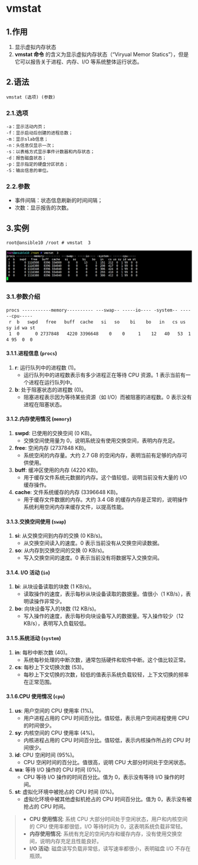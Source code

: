 # vmstat

## 1.作用

1. 显示虚拟内存状态
2. **vmstat 命令** 的含义为显示虚拟内存状态（“Viryual Memor Statics”），但是它可以报告关于进程、内存、I/O 等系统整体运行状态。

## 2.语法

~~~shell
vmstat (选项) (参数)
~~~

### 2.1.选项

~~~shell
-a：显示活动内页；
-f：显示启动后创建的进程总数；
-m：显示slab信息；
-n：头信息仅显示一次；
-s：以表格方式显示事件计数器和内存状态；
-d：报告磁盘状态；
-p：显示指定的硬盘分区状态；
-S：输出信息的单位。
~~~

### 2.2.参数

- 事件间隔：状态信息刷新的时间间隔；
- 次数：显示报告的次数。

## 3.实例

~~~shell
root@ansible10 /root # vmstat  3
~~~

![image-20240929223519711](./000.picture/image-20240929223519711.png)

### 3.1.参数介绍

~~~shell
procs -----------memory---------- ---swap-- -----io---- -system-- ------cpu-----
 r  b   swpd   free   buff  cache   si   so    bi    bo   in   cs us sy id wa st
 1  0      0 2737848   4220 3396648    0    0     1    12   40   53  1  4 95  0  0
~~~

#### 3.1.1.进程信息 (`procs`)

1. **r**: 运行队列中的进程数 (1)。
   - 运行队列中的进程数表示有多少进程正在等待 CPU 资源。1 表示当前有一个进程在运行队列中。
2. **b**: 处于阻塞状态的进程数 (0)。
   - 阻塞进程表示因为等待某些资源（如 I/O）而被阻塞的进程数。0 表示没有进程在阻塞状态。

#### 3.1.2.内存使用情况 (`memory`)

1. **swpd**: 已使用的交换空间 (0 KB)。
   - 交换空间使用量为 0，说明系统没有使用交换空间，表明内存充足。
2. **free**: 空闲内存 (2737848 KB)。
   - 系统空闲的内存量。大约 2.7 GB 的空闲内存，表明当前有足够的内存可供使用。
3. **buff**: 缓冲区使用的内存 (4220 KB)。
   - 用于缓存文件系统元数据的内存。这个值较低，说明当前没有大量的 I/O 缓存操作。
4. **cache**: 文件系统缓存的内存 (3396648 KB)。
   - 用于缓存文件数据的内存。大约 3.4 GB 的缓存内存是正常的，说明操作系统利用空闲内存来缓存文件，以提高性能。

#### 3.1.3.交换空间使用 (`swap`)

1. **si**: 从交换空间到内存的交换 (0 KB/s)。
   - 从交换空间读入的速度。0 表示当前没有从交换空间读数据。
2. **so**: 从内存到交换空间的交换 (0 KB/s)。
   - 写入交换空间的速度。0 表示当前没有将数据写入交换空间。

#### 3.1.4. I/O 活动 (`io`)

1. **bi**: 从块设备读取的块数 (1 KB/s)。
   - 读取操作的速度，表示每秒从块设备读取的数据量。值很小（1 KB/s），表明读操作非常少。
2. **bo**: 向块设备写入的块数 (12 KB/s)。
   - 写入操作的速度，表示每秒向块设备写入的数据量。写入操作较少（12 KB/s），表明写入负载较低。

#### 3.1.5.系统活动 (`system`)

1. **in**: 每秒中断次数 (40)。
   - 系统每秒处理的中断次数，通常包括硬件和软件中断。这个值比较正常。
2. **cs**: 每秒上下文切换次数 (53)。
   - 每秒上下文切换的次数，较低的值表示系统负载较轻，上下文切换的频率在正常范围。

#### 3.1.6.CPU 使用情况 (`cpu`)

1. **us**: 用户空间的 CPU 使用率 (1%)。
   - 用户进程占用的 CPU 时间百分比。值较低，表示用户空间进程使用 CPU 的时间很少。
2. **sy**: 内核空间的 CPU 使用率 (4%)。
   - 内核进程占用的 CPU 时间百分比。值较低，表示内核操作所占的 CPU 时间很少。
3. **id**: CPU 空闲时间 (95%)。
   - CPU 空闲时间的百分比。值很高，说明 CPU 大部分时间处于空闲状态。
4. **wa**: 等待 I/O 操作的 CPU 时间 (0%)。
   - CPU 等待 I/O 操作的时间百分比。值为 0，表示没有等待 I/O 操作的时间。
5. **st**: 虚拟化环境中被抢占的 CPU 时间 (0%)。
   - 虚拟化环境中被其他虚拟机抢占的 CPU 时间百分比。值为 0，表示没有被抢占的 CPU 时间。

>- **CPU 使用情况**: 系统 CPU 大部分时间处于空闲状态，用户和内核空间的 CPU 使用率都很低，I/O 等待时间为 0，这表明系统负载非常轻。
>- **内存使用情况**: 系统有充足的空闲内存和缓存内存，没有使用交换空间，说明内存充足且性能良好。
>- **I/O 活动**: 磁盘读写负载非常低，读写速率都很小，表明磁盘 I/O 不存在瓶颈。